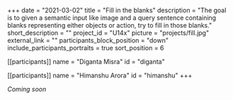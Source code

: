 +++
date = "2021-03-02"
title = "Fill in the blanks"
description = "The goal is to given a semantic input like image and a query sentence containing blanks representing either objects or action, try to fill in those blanks."
short_description = ""
project_id = "U14x"
picture = "projects/fill.jpg"
external_link = ""
participants_block_position = "down"
include_participants_portraits = true
sort_position = 6

[[participants]]
    name = "Diganta Misra"
    id = "diganta"

[[participants]]
    name = "Himanshu Arora"
    id = "himanshu"
+++

*Coming soon*